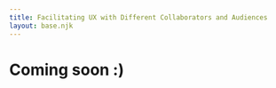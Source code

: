 ```yaml
---
title: Facilitating UX with Different Collaborators and Audiences
layout: base.njk
---
```

# Coming soon :) 